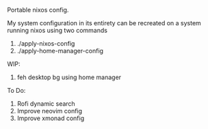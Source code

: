 Portable nixos config.

My system configuration in its entirety can be recreated on a system running nixos using two commands
1. ./apply-nixos-config
2. ./apply-home-manager-config 

WIP:
1. feh desktop bg using home manager 

To Do:
1. Rofi dynamic search
2. Improve neovim config 
3. Improve xmonad config 
